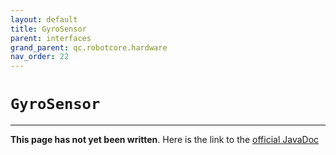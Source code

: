 ```yaml
---
layout: default
title: GyroSensor
parent: interfaces
grand_parent: qc.robotcore.hardware
nav_order: 22
---
```

# `GyroSensor`
---
**This page has not yet been written**. Here is the link to the [official JavaDoc](https://ftctechnh.github.io/ftc_app/doc/javadoc/com/qualcomm/robotcore/hardware/GyroSensor.html)
        